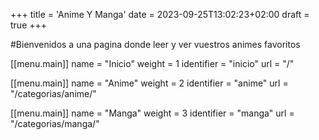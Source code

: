 +++
title = 'Anime Y Manga'
date = 2023-09-25T13:02:23+02:00
draft = true
+++

#Bienvenidos  a una pagina donde leer y ver vuestros animes favoritos

[[menu.main]]
  name = "Inicio"
  weight = 1
  identifier = "inicio"
  url = "/"

[[menu.main]]
  name = "Anime"
  weight = 2
  identifier = "anime"
  url = "/categorias/anime/"

[[menu.main]]
  name = "Manga"
  weight = 3
  identifier = "manga"
  url = "/categorias/manga/"

